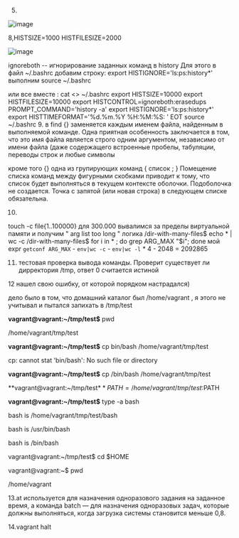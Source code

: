 
5.
![image](https://user-images.githubusercontent.com/44917492/142262505-fa891710-67b1-48a7-9f43-72e4acceb177.png)

8,HISTSIZE=1000
HISTFILESIZE=2000

![image](https://user-images.githubusercontent.com/44917492/142262604-c5f9d979-56ff-48ec-8968-acd9d1558bb4.png)

ignoreboth  -- игнорирование заданных команд в history
Для этого в файл ~/.bashrc добавим строку:
export HISTIGNORE='ls:ps:history*'
выполним source ~/.bashrc


или все вместе : 
cat <<EOT >> ~/.bashrc
export HISTSIZE=10000
export HISTFILESIZE=10000
export HISTCONTROL=ignoreboth:erasedups
PROMPT_COMMAND='history -a'
export HISTIGNORE='ls:ps:history*'
export HISTTIMEFORMAT='%d.%m.%Y %H:%M:%S: '
EOT
source ~/.bashrc
9.
в find {} заменяется каждым именем файла, найденным в выполняемой команде. Одна приятная особенность заключается в том, что это имя файла является строго одним аргументом, независимо от имени файла (даже содержащего встроенные пробелы, табуляции, переводы строк и любые символы

кроме того {} одна из групирующих команд { список ; }
Помещение списка команд между фигурными скобками приводит к тому, что список будет выполняться в текущем контексте оболочки. Подоболочка не создается. Точка с запятой (или новая строка) в следующем списке обязательна.

  10.
  touch -c file{1..100000}
для 300.000 вывалимся за пределы виртуальной памяти  и получим " arg list too long "
логика /dir-with-many-files$ echo * | wc -c
    /dir-with-many-files$ for i in * ; do grep ARG_MAX "$i"; done
мой expr `getconf ARG_MAX` - `env|wc -c` - `env|wc -l` \* 4 - 2048 = 2092865
  
11. тестовая проверка вывода команды. Проверит существует ли дирректория /tmp, ответ 0 считается истиной
  
12 нашел свою ошибку, от которой порядком настрадался) 
  
  дело было в том, что домашний каталог был /home/vagrant , я  этого не учитывал и пытался запихать в /tmp/test
  
**vagrant@vagrant:~/tmp/test$** pwd
  
/home/vagrant/tmp/test
  
**vagrant@vagrant:~/tmp/test$** cp bin/bash /home/vagrant/tmp/test
  
cp: cannot stat 'bin/bash': No such file or directory
  
**vagrant@vagrant:~/tmp/test$** cp /bin/bash /home/vagrant/tmp/test
  
**vagrant@vagrant:~/tmp/test$** PATH=/home/vagrant/tmp/test:$PATH
  
**vagrant@vagrant:~/tmp/test$** type -a bash
  
bash is /home/vagrant/tmp/test/bash
  
bash is /usr/bin/bash
  
bash is /bin/bash
  
vagrant@vagrant:~/tmp/test$ cd $HOME
  
vagrant@vagrant:~$ pwd
  
/home/vagrant
  
  
13.at используется для назначения одноразового задания на заданное время, а команда batch — для назначения одноразовых задач, которые должны выполняться, когда загрузка системы становится меньше 0,8.
  
14.vagrant halt

